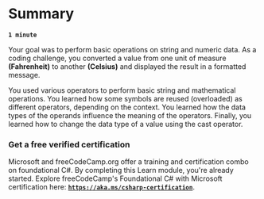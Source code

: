 # Summary

**`1 minute`**

Your goal was to perform basic operations on string and numeric data. As a coding challenge, you converted a value from one unit of measure **(Fahrenheit)** to another **(Celsius)** and displayed the result in a formatted message.

You used various operators to perform basic string and mathematical operations. You learned how some symbols are reused (overloaded) as different operators, depending on the context. You learned how the data types of the operands influence the meaning of the operators. Finally, you learned how to change the data type of a value using the cast operator.


### Get a free verified certification

Microsoft and freeCodeCamp.org offer a training and certification combo on foundational C#. By completing this Learn module, you're already started. Explore freeCodeCamp's Foundational C# with Microsoft certification here: [**`https://aka.ms/csharp-certification`**](https://aka.ms/csharp-certification).